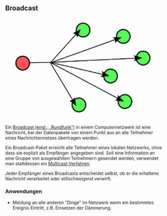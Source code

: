 ##  Broadcast 

![](../../images/Broadcast.png)

Ein [Broadcast (engl.; „Rundfunk“)](http://de.wikipedia.org/wiki/Broadcast) in einem Computernetzwerk ist eine Nachricht, bei der Datenpakete von einem Punkt aus an alle Teilnehmer eines Nachrichtennetzes übertragen werden.

Ein Broadcast-Paket erreicht alle Teilnehmer eines lokalen Netzwerks, ohne dass sie explizit als Empfänger angegeben sind. Soll eine Information an eine Gruppe von ausgewählten Teilnehmern gesendet werden, verwendet man stattdessen ein [Multicast-Verfahren](http://de.wikipedia.org/wiki/Multicast).

Jeder Empfänger eines Broadcasts entscheidet selbst, ob er die erhaltene Nachricht verarbeitet oder stillschweigend verwirft.

### Anwendungen 

*   Meldung an alle anderen "Dinge" im Netzwerk wenn ein bestimmtes Ereignis Eintritt, z.B. Einsetzen der Dämmerung.
